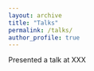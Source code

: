```yaml
---
layout: archive
title: "Talks"
permalink: /talks/
author_profile: true
---
```


Presented a talk at XXX